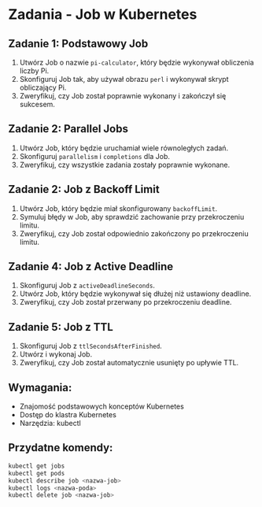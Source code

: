 # Zadania - Job w Kubernetes

## Zadanie 1: Podstawowy Job
1. Utwórz Job o nazwie `pi-calculator`, który będzie wykonywał obliczenia liczby Pi.
2. Skonfiguruj Job tak, aby używał obrazu `perl` i wykonywał skrypt obliczający Pi.
3. Zweryfikuj, czy Job został poprawnie wykonany i zakończył się sukcesem.

## Zadanie 2: Parallel Jobs
1. Utwórz Job, który będzie uruchamiał wiele równoległych zadań.
2. Skonfiguruj `parallelism` i `completions` dla Job.
3. Zweryfikuj, czy wszystkie zadania zostały poprawnie wykonane.

## Zadanie 2: Job z Backoff Limit
1. Utwórz Job, który będzie miał skonfigurowany `backoffLimit`.
2. Symuluj błędy w Job, aby sprawdzić zachowanie przy przekroczeniu limitu.
3. Zweryfikuj, czy Job został odpowiednio zakończony po przekroczeniu limitu.

## Zadanie 4: Job z Active Deadline
1. Skonfiguruj Job z `activeDeadlineSeconds`.
2. Utwórz Job, który będzie wykonywał się dłużej niż ustawiony deadline.
3. Zweryfikuj, czy Job został przerwany po przekroczeniu deadline.

## Zadanie 5: Job z TTL
1. Skonfiguruj Job z `ttlSecondsAfterFinished`.
2. Utwórz i wykonaj Job.
3. Zweryfikuj, czy Job został automatycznie usunięty po upływie TTL.

## Wymagania:
- Znajomość podstawowych konceptów Kubernetes
- Dostęp do klastra Kubernetes
- Narzędzia: kubectl

## Przydatne komendy:
```bash
kubectl get jobs
kubectl get pods
kubectl describe job <nazwa-job>
kubectl logs <nazwa-poda>
kubectl delete job <nazwa-job>
``` 